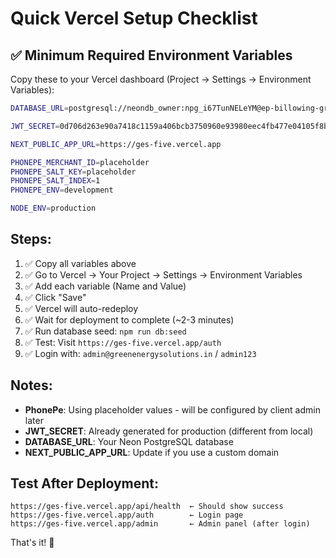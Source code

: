 # Quick Vercel Setup Checklist

## ✅ Minimum Required Environment Variables

Copy these to your Vercel dashboard (Project → Settings → Environment Variables):

```bash
DATABASE_URL=postgresql://neondb_owner:npg_i67TunNELeYM@ep-billowing-grass-a16ac6k6-pooler.ap-southeast-1.aws.neon.tech/neondb?sslmode=require&channel_binding=require

JWT_SECRET=0d706d263e90a7418c1159a406bcb3750960e93980eec4fb477e04105f8b769a6e2c31938c30f108d954039838a6a962b59ef1be6046d9c5fa83a9b99fdeb973

NEXT_PUBLIC_APP_URL=https://ges-five.vercel.app

PHONEPE_MERCHANT_ID=placeholder
PHONEPE_SALT_KEY=placeholder
PHONEPE_SALT_INDEX=1
PHONEPE_ENV=development

NODE_ENV=production
```

## Steps:

1. ✅ Copy all variables above
2. ✅ Go to Vercel → Your Project → Settings → Environment Variables
3. ✅ Add each variable (Name and Value)
4. ✅ Click "Save"
5. ✅ Vercel will auto-redeploy
6. ✅ Wait for deployment to complete (~2-3 minutes)
7. ✅ Run database seed: `npm run db:seed`
8. ✅ Test: Visit `https://ges-five.vercel.app/auth`
9. ✅ Login with: `admin@greenenergysolutions.in` / `admin123`

## Notes:

- **PhonePe**: Using placeholder values - will be configured by client admin later
- **JWT_SECRET**: Already generated for production (different from local)
- **DATABASE_URL**: Your Neon PostgreSQL database
- **NEXT_PUBLIC_APP_URL**: Update if you use a custom domain

## Test After Deployment:

```
https://ges-five.vercel.app/api/health  ← Should show success
https://ges-five.vercel.app/auth        ← Login page
https://ges-five.vercel.app/admin       ← Admin panel (after login)
```

That's it! 🚀
